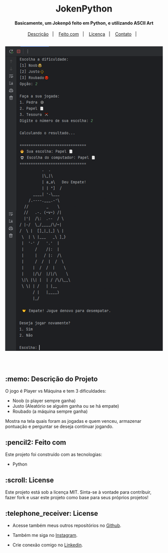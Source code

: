 <h1 align="center">
  <h1 align="center">JokenPython</h1>
</h1>

<h4 align="center">
  Basicamente, um Jokenpô feito em Python, e utilizando ASCII Art
</h4>

<p align="center">
  <a href="#Description">Descrição</a>&nbsp;&nbsp;&nbsp;|&nbsp;&nbsp;&nbsp;
  <a href="#Build with">Feito com</a>&nbsp;&nbsp;&nbsp;|&nbsp;&nbsp;&nbsp;
  <a href="#License">Licença</a>&nbsp;&nbsp;&nbsp;|&nbsp;&nbsp;&nbsp;
  <a href="#Contact">Contato</a>&nbsp;&nbsp;&nbsp;|&nbsp;&nbsp;&nbsp;
</p>

<br>

<img style="display: block; margin: auto;" src=".github/preview.png" alt="print">

<br><br>

<h2 id="Description">:memo: Descrição do Projeto</h2>

O jogo é Player vs Máquina e tem 3 dificuldades:
- Noob (o player sempre ganha)
- Justo (Aleatório se alguém ganha ou se há empate)
- Roubado (a máquina sempre ganha)

Mostra na tela quais foram as jogadas e quem venceu, armazenar pontuação e perguntar se deseja continuar jogando.

<h2 id="Build with">:pencil2: Feito com</h2>

Este projeto foi construído com as tecnologias:

- Python

<h2 id="License">:scroll: License</h2>

Este projeto está sob a licença MIT. Sinta-se à vontade para contribuir, fazer fork e usar este projeto como base para seus próprios projetos!

<h2 id="Contact">:telephone_receiver: License</h2>

- Acesse também meus outros repositórios no [Github](https://github.com/matheusfdosan?tab=repositories).

- Também me siga no [Instagram](https://instagram.com/matheusfdosan).

- Crie conexão comigo no [Linkedin](https://linkedin.com/in/matheusfaus).
